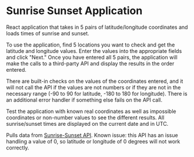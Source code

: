 # Sunrise Sunset Application

React application that takes in 5 pairs of latitude/longitude coordinates and loads times of sunrise and sunset.

To use the application, find 5 locations you want to check and get the latitude and longitude values. Enter 
the values into the appropriate fields and click "Next." Once you have entered all 5 pairs, the application
will make the calls to a third-party API and display the results in the order entered.

There are built-in checks on the values of the coordinates entered, and it will not call the API if the values 
are not numbers or if they are not in the necessary range (-90 to 90 for latitude, -180 to 180 for longitude). 
There is an additional error handler if something else fails on the API call.

Test the application with known real coordinates as well as impossible coordinates or non-number values to see
the different results. All sunrise/sunset times are displayed on the current date and in UTC.

Pulls data from [Sunrise-Sunset API](https://sunrise-sunset.org/api).
Known issue: this API has an issue handling a value of 0, so latitude or longitude of 0 degrees will not 
work correctly.
